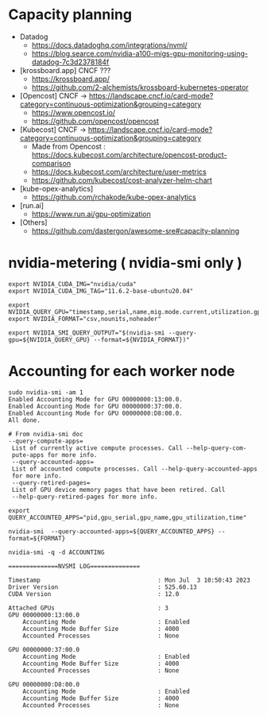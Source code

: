 # Capacity planning
* Datadog
  * https://docs.datadoghq.com/integrations/nvml/
  * https://blog.searce.com/nvidia-a100-migs-gpu-monitoring-using-datadog-7c3d2378184f
* [krossboard.app]  CNCF  ???
  *  https://krossboard.app/
  *  https://github.com/2-alchemists/krossboard-kubernetes-operator
* [Opencost] CNCF ->  https://landscape.cncf.io/card-mode?category=continuous-optimization&grouping=category
  * https://www.opencost.io/
  * https://github.com/opencost/opencost
* [Kubecost]  CNCF ->  https://landscape.cncf.io/card-mode?category=continuous-optimization&grouping=category
  * Made from Opencost : https://docs.kubecost.com/architecture/opencost-product-comparison
  * https://docs.kubecost.com/architecture/user-metrics
  * https://github.com/kubecost/cost-analyzer-helm-chart
* [kube-opex-analytics]
  * https://github.com/rchakode/kube-opex-analytics
* [run.ai]
  * https://www.run.ai/gpu-optimization
* [Others]
  * https://github.com/dastergon/awesome-sre#capacity-planning


# nvidia-metering ( nvidia-smi only )
```
export NVIDIA_CUDA_IMG="nvidia/cuda" 
export NVIDIA_CUDA_IMG_TAG="11.6.2-base-ubuntu20.04"

export NVIDIA_QUERY_GPU="timestamp,serial,name,mig.mode.current,utilization.gpu,memory.total,memory.used,utilization.memory" 
export NVIDIA_FORMAT="csv,nounits,noheader" 

export NVIDIA_SMI_QUERY_OUTPUT="$(nvidia-smi --query-gpu=${NVIDIA_QUERY_GPU} --format=${NVIDIA_FORMAT})" 
```

# Accounting for each worker node
```
sudo nvidia-smi -am 1
Enabled Accounting Mode for GPU 00000000:13:00.0.
Enabled Accounting Mode for GPU 00000000:37:00.0.
Enabled Accounting Mode for GPU 00000000:D8:00.0.
All done.
```

```
# From nvidia-smi doc
--query-compute-apps=
 List of currently active compute processes. Call --help-query-com-
 pute-apps for more info.
 --query-accounted-apps=
 List of accounted compute processes. Call --help-query-accounted-apps
 for more info.
 --query-retired-pages=
 List of GPU device memory pages that have been retired. Call
 --help-query-retired-pages for more info.

```

```
export QUERY_ACCOUNTED_APPS="pid,gpu_serial,gpu_name,gpu_utilization,time"

nvidia-smi  --query-accounted-apps=${QUERY_ACCOUNTED_APPS} --format=${FORMAT}
```

```
nvidia-smi -q -d ACCOUNTING

==============NVSMI LOG==============

Timestamp                                 : Mon Jul  3 10:50:43 2023
Driver Version                            : 525.60.13
CUDA Version                              : 12.0

Attached GPUs                             : 3
GPU 00000000:13:00.0
    Accounting Mode                       : Enabled
    Accounting Mode Buffer Size           : 4000
    Accounted Processes                   : None

GPU 00000000:37:00.0
    Accounting Mode                       : Enabled
    Accounting Mode Buffer Size           : 4000
    Accounted Processes                   : None

GPU 00000000:D8:00.0
    Accounting Mode                       : Enabled
    Accounting Mode Buffer Size           : 4000
    Accounted Processes                   : None


```


